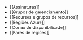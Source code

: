 
- [[Assinaturas]]
- [[Grupos de gerenciamento]]
- [[Recursos e grupos de recursos]]
- [[Regiões Azure]]
- [[Zonas de disponibilidade]]
- [[Pares de regiões]]